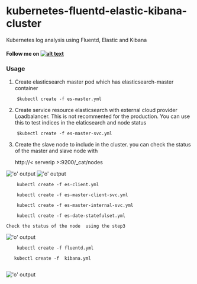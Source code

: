# kubernetes-fluentd-elastic-kibana-cluster
Kubernetes log analysis using Fluentd, Elastic and Kibana


#### Follow me on [![alt text][1.1]][1]

### Usage

1. Create elasticsearch master pod which has elasticsearch-master container

```
    $kubectl create -f es-master.yml

```
2. Create service resource elasticsearch with external cloud provider Loadbalancer. This is not recommented for the production. You can use this to test indices in the elaticsearch and node status  

```
    $kubectl create -f es-master-svc.yml

```
3. Create the slave node to include in the cluster. you can check the status of the master and slave node with 

    http://< serverip >:9200/_cat/nodes

!['o' output](http://i.imgur.com/UmZsXYU.png)
!['o' output](http://i.imgur.com/KHetkud.png)


```
    kubectl create -f es-client.yml

```
```
    kubectl create -f es-master-client-svc.yml

```  

```  
    kubectl create -f es-master-internal-svc.yml

``` 

```
    kubectl create -f es-date-statefulset.yml

```

    Check the status of the node  using the step3 
!['o' output](http://i.imgur.com/WjMNfy0.png)


```
    kubectl create -f fluentd.yml

```

```
   kubectl create -f  kibana.yml 
   
```

!['o' output](http://i.imgur.com/CcptHnN.png)



[1.1]: http://i.imgur.com/tXSoThF.png (twitter icon with padding)
[1]: http://www.twitter.com/rahulkrishnanra

